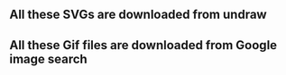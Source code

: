 ## All these SVGs are downloaded from undraw

## All these Gif files are downloaded from Google image search
